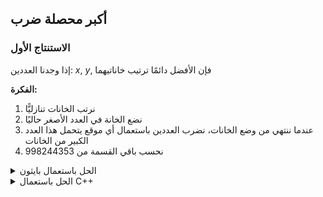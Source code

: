 ## أكبر محصلة ضرب
### الاستنتاج الأول
إذا وجدنا العددين: $x$, $y$, فإن الأفضل دائمًا ترتيب خاناتيهما

**الفكرة:**

1. نرتب الخانات تنازليًّا
2. نضع الخانة في العدد الأصغر حاليًا
3. عندما ننتهي من وضع الخانات، نضرب العددين باستعمال أي موقع يتحمل هذا العدد الكبير من الخانات
4. نحسب باقي القسمة من $998244353$

<details>
  <summary>الحل باستعمال بايثون</summary>

```py
MOD = 998244353

a = list(map(int, input().strip().split()))
a.sort()
a.reverse()
x=0
y=0
for i in a:
    if x < y:
        x *= 10
        x += i
    else:
        y *= 10
        y += i
print((x*y)%MOD)
```

</details>

<details>
  <summary>الحل باستعمال <span dir="ltr">C++</span></summary>

```cpp
#include <bits/stdc++.h>
using namespace std;

const int MOD = 998244353;

long long strMod(string& s)
{
    long long sum = 0;
    for (int i = 0; i < s.size(); i++)
    {
        sum *= 10;
        sum += s[i] - '0';
        sum %= MOD;
    }
    return sum;
}

int main() {
    vector<int> a;
    string input;
    getline(cin, input);
    stringstream ss(input);
    int num;
    while (ss >> num) {
        a.push_back(num);
    }

    sort(a.begin(), a.end(), greater<int>());

    string x = "", y = "";
    for (int i : a) {
        if (x.size() < y.size() || (x.size() == y.size() && x < y)) {
            x = x + to_string(i);
        }
        else {
            y = y + to_string(i);
        }
    }
    cout << x << endl;
    cout << y << endl;
    long long xx = strMod(x), yy = strMod(y);
    cout << (xx * yy) % MOD;
}
```

</details>